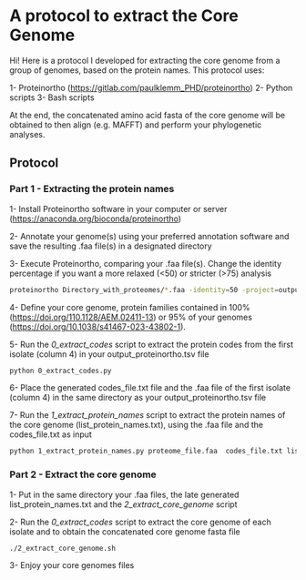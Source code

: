 # A protocol to extract the Core Genome

Hi! Here is a protocol I developed for extracting the core genome from a group of genomes, based on the protein names. This protocol uses:

1- Proteinortho (https://gitlab.com/paulklemm_PHD/proteinortho)
2- Python scripts
3- Bash scripts

At the end, the concatenated amino acid fasta of the core genome will be obtained to then align (e.g. MAFFT) and perform your phylogenetic analyses.

## Protocol

### Part 1 - Extracting the protein names

1- Install Proteinortho software in your computer or server (https://anaconda.org/bioconda/proteinortho)

2- Annotate your genome(s) using your preferred annotation software and save the resulting .faa file(s) in a designated directory

3- Execute Proteinortho, comparing your .faa file(s). Change the identity percentage if you want a more relaxed (<50) or stricter (>75) analysis
```sh
proteinortho Directory_with_proteomes/*.faa -identity=50 -project=output_proteinortho
```
4- Define your core genome, protein families contained in 100% (https://doi.org/110.1128/AEM.02411-13) or 95% of your genomes (https://doi.org/10.1038/s41467-023-43802-1).

5- Run the *0_extract_codes* script to extract the protein codes from the first isolate (column 4) in your output_proteinortho.tsv file
```sh
python 0_extract_codes.py
```
6- Place the generated codes_file.txt file and the .faa file of the first isolate (column 4) in the same directory as your output_proteinortho.tsv file

7- Run the *1_extract_protein_names* script to extract the protein names of the core genome (list_protein_names.txt), using the .faa file and the codes_file.txt as input
```sh
python 1_extract_protein_names.py proteome_file.faa  codes_file.txt list_protein_names.txt
```

### Part 2 - Extract the core genome

1- Put in the same directory your .faa files, the late generated list_protein_names.txt and the *2_extract_core_genome* script

2- Run the *0_extract_codes* script to extract the core genome of each isolate and to obtain the concatenated core genome fasta file
```sh
./2_extract_core_genome.sh
```
3- Enjoy your core genomes files
